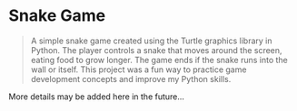 # Snake Game

> A simple snake game created using the Turtle graphics library in Python. The player controls a snake that moves around the screen, eating food to grow longer. The game ends if the snake runs into the wall or itself. This project was a fun way to practice game development concepts and improve my Python skills.

More details may be added here in the future...
